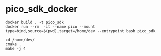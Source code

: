 # pico_sdk_docker

```
docker build . -t pico_sdk 
docker run --rm  -it --name pico --mount type=bind,source=$(pwd),target=/home/dev --entrypoint bash pico_sdk
```


```
cd /home/dev/
cmake . 
make -j 4
```